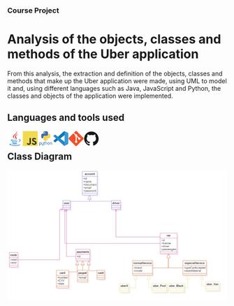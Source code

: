 ### Course Project
# Analysis of the objects, classes and methods of the Uber application
From this analysis, the extraction and definition of the objects, classes and methods that make up the Uber application were made, using UML to model it and, using different languages such as Java, JavaScript and Python, the classes and objects of the application were implemented.
## Languages and tools used
<img align="left" alt="java" width="35" height="35" src="https://github.com/devicons/devicon/blob/master/icons/java/java-original.svg" />
<img align="left" alt="js" width="35" height="35" src="https://github.com/devicons/devicon/blob/master/icons/javascript/javascript-original.svg" />
<img align="left" alt="python" width="35" height="35" src="https://github.com/devicons/devicon/blob/master/icons/python/python-original-wordmark.svg" />
<img align="left" alt="vscode" width="35" height="35" src="https://github.com/devicons/devicon/blob/master/icons/vscode/vscode-original.svg" />
<img align="left" alt="git" width="35" height="35" src="https://github.com/devicons/devicon/blob/master/icons/git/git-original.svg" />
<img align="left" alt="github" width="35" height="35" src="https://github.com/devicons/devicon/blob/master/icons/github/github-original.svg" />
<br>

## Class Diagram
<img align="left" alt="classd" src="https://github.com/yepedraza/platziverse/blob/master/CourseOOP/Uber_project.jpg" />
